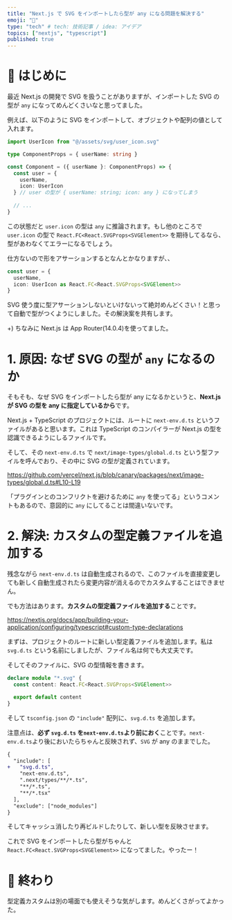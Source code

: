 ```yaml
---
title: "Next.js で SVG をインポートしたら型が any になる問題を解決する"
emoji: "🕌"
type: "tech" # tech: 技術記事 / idea: アイデア
topics: ["nextjs", "typescript"]
published: true
---
```



# 🌼 はじめに

最近 Next.js の開発で SVG を扱うことがありますが、インポートした SVG の型が `any` になってめんどくさいなと思ってました。

例えば、以下のように SVG をインポートして、オブジェクトや配列の値として入れます。

```ts
import UserIcon from "@/assets/svg/user_icon.svg"

type ComponentProps = { userName: string }

const Component = ({ userName }: ComponentProps) => {
  const user = { 
    userName, 
    icon: UserIcon 
  } // user の型が { userName: string; icon: any } になってしまう
  
  // ...
}
```

この状態だと `user.icon` の型は `any` に推論されます。もし他のところで `user.icon` の型で `React.FC<React.SVGProps<SVGElement>>` を期待してるなら、型があわなくてエラーになるでしょう。

仕方ないので形をアサーションするとなんとかなりますが、、

```ts
const user = {
  userName,
  icon: UserIcon as React.FC<React.SVGProps<SVGElement>>
}
```

SVG 使う度に型アサーションしないといけないって絶対めんどくさい！と思って自動で型がつくようにしました。その解決案を共有します。

+) ちなみに Next.js は App Router(14.0.4)を使ってました。

# 1. 原因: なぜ SVG の型が `any` になるのか

そもそも、なぜ SVG をインポートしたら型が any になるかというと、**Next.js が SVG の型を any に指定しているから**です。

Next.js + TypeScript のプロジェクトには、ルートに `next-env.d.ts` というファイルがあると思います。これは TypeScript のコンパイラーが Next.js の型を認識できるようにしるファイルです。

そして、その `next-env.d.ts` で `next/image-types/global.d.ts` という型ファイルを呼んでおり、その中に SVG の型が定義されています。

https://github.com/vercel/next.js/blob/canary/packages/next/image-types/global.d.ts#L10-L19


「プラグインとのコンフリクトを避けるために `any` を使ってる」というコメントもあるので、意図的に `any` にしてることは間違いないです。


# 2. 解決: カスタムの型定義ファイルを追加する

残念ながら `next-env.d.ts` は自動生成されるので、このファイルを直接変更しても新しく自動生成されたら変更内容が消えるのでカスタムすることはできません。

でも方法はあります。**カスタムの型定義ファイルを追加する**ことです。

https://nextjs.org/docs/app/building-your-application/configuring/typescript#custom-type-declarations

まずは、プロジェクトのルートに新しい型定義ファイルを追加します。私は `svg.d.ts` という名前にしましたが、ファイル名は何でも大丈夫です。

そしてそのファイルに、SVG の型情報を書きます。

```ts:svg.d.ts
declare module "*.svg" {
  const content: React.FC<React.SVGProps<SVGElement>>

  export default content
}
```

そして `tsconfig.json` の `"include"` 配列に、`svg.d.ts` を追加します。

注意点は、**必ず `svg.d.ts` を`next-env.d.ts`より前におく**ことです。`next-env.d.ts`より後においたらちゃんと反映されず、`SVG` が any のままでした。

```diff json:tsconfig.json
{
  "include": [
+   "svg.d.ts", 
    "next-env.d.ts",
    ".next/types/**/*.ts",
    "**/*.ts",
    "**/*.tsx"
  ],
  "exclude": ["node_modules"]
}
```

そしてキャッシュ消したり再ビルドしたりして、新しい型を反映させます。

これで SVG をインポートしたら型がちゃんと `React.FC<React.SVGProps<SVGElement>>` になってました。やったー！


# 🌷 終わり　

型定義カスタムは別の場面でも使えそうな気がします。めんどくさがってよかった。
